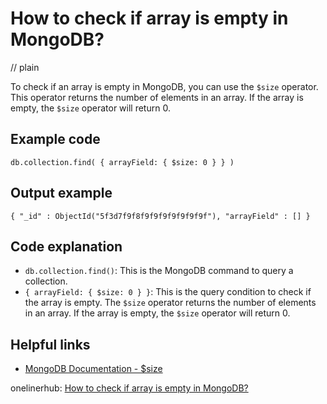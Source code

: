# How to check if array is empty in MongoDB?
// plain

To check if an array is empty in MongoDB, you can use the `$size` operator. This operator returns the number of elements in an array. If the array is empty, the `$size` operator will return 0.

## Example code

```
db.collection.find( { arrayField: { $size: 0 } } )
```

## Output example

```
{ "_id" : ObjectId("5f3d7f9f8f9f9f9f9f9f9f9f"), "arrayField" : [] }
```

## Code explanation

- `db.collection.find()`: This is the MongoDB command to query a collection.
- `{ arrayField: { $size: 0 } }`: This is the query condition to check if the array is empty. The `$size` operator returns the number of elements in an array. If the array is empty, the `$size` operator will return 0.

## Helpful links
- [MongoDB Documentation - $size](https://docs.mongodb.com/manual/reference/operator/query/size/)

onelinerhub: [How to check if array is empty in MongoDB?](https://onelinerhub.com/mongodb/how-to-check-if-array-is-empty-in-mongodb)